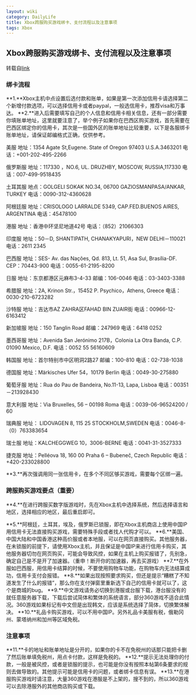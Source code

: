 ```yaml
---
layout: wiki
category: DailyLife
title: Xbox跨服购买游戏绑卡、支付流程以及注意事项
tags: Xbox
---
```


## Xbox跨服购买游戏绑卡、支付流程以及注意事项

转载自[link](https://bbs.a9vg.com/thread-8752673-1-1.html)



### **绑卡流程**

**1.**Xbox主机中点设置后选付款和账单，如果是第一次添加信用卡请选择第二个新增付款选项，可以选择信用卡或者paypal，一般选信用卡，推荐visa和万事达。
**2.**进入后需要填写自己的个人信息和信用卡相关信息，还有一部分需要你填账单地址，这里就要注意了，举个例子如果你在巴西区购买游戏，首先需要在巴西区绑定你的信用卡，其次是一些国外区的账单地址比较重要，以下是各服绑卡账单地址，请保证邮编格式正确，仅供参考。

美服
地址：1354 Agate St,Eugene. State of Oregon 97403 U.S.A.3463201
电话：+001-202-495-2266

俄罗斯服
地址：117330 ，NO.6, UL. DRUZHBY, MOSCOW, RUSSIA,117330
电话：007-499-9518435

土耳其服
地点：GOLGELI SOKAK NO.34, 06700 GAZIOSMANPASA/ANKAR, TURKEY
电话：0090-312-4360628

阿根廷服
地址：CRISOLOGO LARRALDE 5349, CAP.FED.BUENOS AIRES, ARGENTINA
电话：45478100

港服
地址：香港中环坚尼地道42号
电话：（852）21066303

印度服
地址：50－D, SHANTIPATH, CHANAKYAPURI，NEW DELHI－110021
电话：2611 2345

巴西服
地址：SES- Av. das Nações, Qd. 813, Lt. 51, Asa Sul, Brasília-DF. CEP：70443-900
电话：0055-61-2195-8200

日服
地址：东京都港区元麻布3-4-33
邮编：106-0046
电话：03-3403-3388

希腊服
地址：2A, Krinon Str.，15452 P. Psychico，Athens, Greece
电话：0030-210-6723282

沙特服
地址：吉达市AZ ZAHRA区FAHAD BIN ZUAIR街
电话：00966-12-6163412

新加坡服
地址：150 Tanglin Road
邮编：247969
电话：6418 0252

墨西哥服
地址：Avenida San Jerónimo 217B，Colonia La Otra Banda, C.P. 01090 Mexico, D.F.
电话：0052 55 56160609

韩国服
地址：首尔特别市中区明洞2路27
邮编：100-810
电话：02-738-1038

德国服
地址：Märkisches Ufer 54，10179 Berlin
电话：0049-30-275880

葡萄牙服
地址：Rua do Pau de Bandeira, No.11-13, Lapa, Lisboa
电话：00351－213928430

意大利服
地址：Via Bruxelles, 56 – 00198 Roma
电话：0039-06-96524200 / 60

瑞典服
地址： LIDOVAGEN 8, 115 25 STOCKHOLM,SWEDEN
电话：0046-8-（0）763383654

瑞士服
地址：KALCHEGGWEG 10，3006-BERNE
电话：0041-31-3527333

捷克服
地址：Pelléova 18, 160 00 Praha 6 – Bubeneč, Czech Republic
电话：+420-233028800

**3.**再次强调用同一张信用卡，在多个不同区够买游戏，需要每个区绑一遍。

### **跨服购买游戏要点（重要）**

**4.**在进行跨服买数字版游戏时，先在Xbox主机中选择系统，然后选择语言和地区，选择相应的地区，最后重启即可。

**5.**阿根廷，土耳其，埃及，俄罗斯已锁服，即在Xbox主机商店上使用中国IP用信用卡无法直接购买游戏，需要特殊手段或者找人代购才可以。
**6.**美国、中国大陆和中国香港这种高价服或者本地服，可以在网页直接购买。其他服务器，在未锁服的前提下，请使用Xbox主机，并且保证是中国IP来进行信用卡购买，其他服务器切勿在网页购买，可能会导致风控，如果在主机上购买报错了，先别急，确定自己是不是开了加速器。（重申！断开你的加速器，再去买游戏）
**7.**在外服如巴西服，用信用卡结算的时候，不要使用购物车功能，在购物车内无法结算成功，信用卡支付会报错。
**8.**如果出现按照要求购买，但还是提示“糟糕了不知道发生了什么的报错”，那么你在支付弹窗里重新选下自己的信用卡就可以了，这个是商城的bug。
**9.**中文游戏请务必切换到港服或台服下载，港台服没有的就任意服务器下载，下载后尝试简体和繁体的系统语言，部分360游戏不适合此情况。360游戏如果标记有中文但是出现韩文，应该是系统选择了简体，切换繁体解决。
**10.**礼品卡购买游戏，可以不用中国IP。另外礼品卡美服有税，俄勒冈州、蒙塔纳州和加州等区域免税。

### **注意事项**

**11.**卡的地址和账单地址是分开的，如果你的卡不在免税州的话那只能把卡删了然后账单填免税州，用点卡付款，这样是免税的。
**12.**提示无法处理你的付款，一般是被风控，或者是锁服的提示，也可能是你没有按照本帖第6条要求的规则去做导致的。其他提示可能是信用卡的问题，或者绑卡信息有误。
**13.**在港服购买游戏时请注意，大量360游戏在港服是不上架的，搜不到的，所以360游戏可以去除港服外的其他商店购买或下载。





